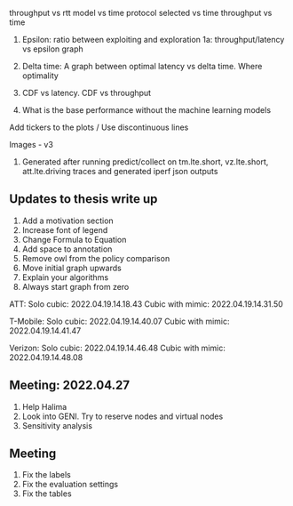 throughput vs rtt
model vs time
protocol selected vs time
throughput vs time


1. Epsilon: ratio between exploiting and exploration
1a: throughput/latency vs epsilon graph

2. Delta time: A graph between optimal latency vs delta time. Where optimality 

3. CDF vs latency. CDF vs throughput 

4. What is the base performance without the machine learning models


Add tickers to the plots / Use discontinuous lines



Images - v3
1. Generated after running predict/collect on tm.lte.short, vz.lte.short, att.lte.driving traces and generated iperf json outputs


## Updates to thesis write up
1. Add a motivation section
2. Increase font of legend
3. Change Formula to Equation
4. Add space to annotation
5. Remove owl from the policy comparison
6. Move initial graph upwards
7. Explain your algorithms
8. Always start graph from zero


ATT:
Solo cubic: 2022.04.19.14.18.43
Cubic with mimic: 2022.04.19.14.31.50

T-Mobile:
Solo cubic: 2022.04.19.14.40.07
Cubic with mimic: 2022.04.19.14.41.47

Verizon:
Solo cubic: 2022.04.19.14.46.48
Cubic with mimic: 2022.04.19.14.48.08


## Meeting: 2022.04.27
1. Help Halima
2. Look into GENI. Try to reserve nodes and virtual nodes
3. Sensitivity analysis


## Meeting
1. Fix the labels
2. Fix the evaluation settings
3. Fix the tables